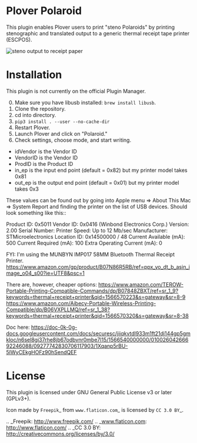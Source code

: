 Plover Polaroid
===============

This plugin enables Plover users to print "steno Polaroids" by printing stenographic and translated output to a generic thermal receipt tape printer (ESCPOS).

![steno output to receipt paper](https://user-images.githubusercontent.com/13160053/126172282-e143b8a4-6424-4d48-a21c-b0be273f22aa.jpg)

Installation
============

This plugin is not currently on the official Plugin Manager.

0. Make sure you have libusb installed: ``brew install libusb``.
1. Clone the repository.
2. cd into directory.
3. ``pip3 install . --user --no-cache-dir``
4. Restart Plover.
5. Launch Plover and click on "Polaroid."
6. Check settings, choose mode, and start writing.

* idVendor is the Vendor ID
* VendorID is the Vendor ID
* ProdID is the Product ID
* in_ep is the input end point (default = 0x82) but my printer model takes 0x81
* out_ep is the output end point (default = 0x01) but my printer model takes 0x3

These values can be found out by going into Apple menu => About This Mac => System Report
and finding the printer on the list of USB devices. Should look something like this::


  Product ID:	0x5011
  Vendor ID:	0x0416  (Winbond Electronics Corp.)
  Version:	2.00
  Serial Number:	Printer
  Speed:	Up to 12 Mb/sec
  Manufacturer:	STMicroelectronics
  Location ID:	0x14500000 / 48
  Current Available (mA):	500
  Current Required (mA):	100
  Extra Operating Current (mA):	0

FYI: I'm using the MUNBYN IMP017 58MM Bluetooth Thermal Receipt Printer.
https://www.amazon.com/gp/product/B07N86R5RB/ref=ppx_yo_dt_b_asin_image_o04_s00?ie=UTF8&psc=1

There are, however, cheaper options:
https://www.amazon.com/TEROW-Portable-Printing-Compatible-Commands/dp/B07848ZBXT/ref=sr_1_9?keywords=thermal+receipt+printer&qid=1566570223&s=gateway&sr=8-9
https://www.amazon.com/Aibecy-Portable-Wireless-Printing-Compatible/dp/B06VXPLLMQ/ref=sr_1_38?keywords=thermal+receipt+printer&qid=1566570320&s=gateway&sr=8-38

Doc here:
https://doc-0k-0g-docs.googleusercontent.com/docs/securesc/jiiqkvtdl933m1ft21dj144gp5gmkloc/n6sel8gi37rhe8jb67odbvnr0mbe7l15/1566540000000/01002604266692246088/09277742830706117903/1Xqanp5rBU-5IWyCEkgHOFz90hSendQEF

License
=======

This plugin is licensed under GNU General Public License v3 or later (GPLv3+).

Icon made by `Freepik`_ from `www.flaticon.com`_ is licensed by `CC 3.0
BY`_.

.. _Freepik: http://www.freepik.com/
.. _www.flaticon.com: http://www.flaticon.com/
.. _CC 3.0 BY: http://creativecommons.org/licenses/by/3.0/
